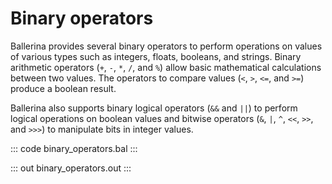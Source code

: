 # Binary operators

Ballerina provides several binary operators to perform operations on values of various types such as integers, floats, booleans, and strings. Binary arithmetic operators (`+`, `-`, `*`, `/`, and `%`) allow basic mathematical calculations between two values. The operators to compare values (`<`, `>`, `<=`, and `>=`) produce a boolean result.

Ballerina also supports binary logical operators (`&&` and `||`) to perform logical operations on boolean values and bitwise operators (`&`, `|`, `^`, `<<`, `>>`, and `>>>`) to manipulate bits in integer values.

::: code binary_operators.bal :::

::: out binary_operators.out :::

